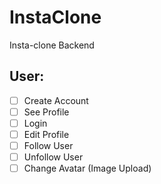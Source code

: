 # InstaClone

Insta-clone Backend

## User:

- [ ] Create Account
- [ ] See Profile
- [ ] Login
- [ ] Edit Profile
- [ ] Follow User
- [ ] Unfollow User
- [ ] Change Avatar (Image Upload)

